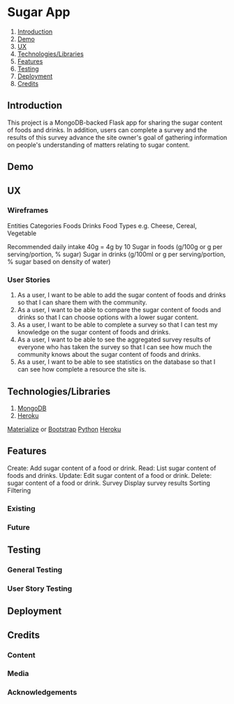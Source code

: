 <h1 id="title">Sugar App</h1>

1. [Introduction](#introduction)
2. [Demo](#demo)
3. [UX](#ux)
4. [Technologies/Libraries](#technologies)
5. [Features](#features)
6. [Testing](#testing)
7. [Deployment](#deployment)
8. [Credits](#credits)

<h2 id="introduction">Introduction</h2>

This project is a MongoDB-backed Flask app for sharing the sugar content of foods and drinks. In addition, users can complete a survey and the results of this survey advance the site owner's goal of gathering information on people's understanding of matters relating to sugar content.

<h2 id="demo">Demo</h2>

<h2 id="ux">UX</h2>

### Wireframes
Entities
Categories
Foods
Drinks
Food Types e.g. Cheese, Cereal, Vegetable

Recommended daily intake
40g = 4g by 10
Sugar in foods (g/100g or g per serving/portion, % sugar)
Sugar in drinks (g/100ml or g per serving/portion, % sugar based on density of water)


### User Stories
1. As a user, I want to be able to add the sugar content of foods and drinks so that I can share them with the community.
2. As a user, I want to be able to compare the sugar content of foods and drinks so that I can choose options with a lower sugar content.
3. As a user, I want to be able to complete a survey so that I can test my knowledge on the sugar content of foods and drinks.
4. As a user, I want to be able to see the aggregated survey results of everyone who has taken the survey so that I can see how much the community knows about the sugar content of foods and drinks.
5. As a user, I want to be able to see statistics on the database so that I can see how complete a resource the site is.

<h2 id="technologies">Technologies/Libraries</h2>

1. [MongoDB](https://www.mongodb.com/)
2. [Heroku](https://www.heroku.com/)

[Materialize]() or [Bootstrap]()
[Python]()
[Heroku](https://www.heroku.com)

<h2 id="features">Features</h2>

Create: Add sugar content of a food or drink.
Read: List sugar content of foods and drinks.
Update: Edit sugar content of a food or drink.
Delete: sugar content of a food or drink.
Survey
Display survey results
Sorting
Filtering

### Existing
### Future

<h2 id="testing">Testing</h2>

### General Testing
### User Story Testing

<h2 id="deployment">Deployment</h2>

<h2 id="credits">Credits</h2>

### Content
### Media
### Acknowledgements

